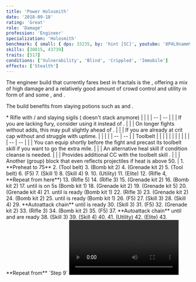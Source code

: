 ```yaml
---
title: 'Power Holosmith'
date: '2018-09-18'
rating: 'Great'
role: 'Damage'
profession: 'Engineer'
specialization: 'Holosmith'
benchmark: { small: { dps: 33235, by: 'hint [SC]', youtube: '8P4L9nammVk' } }
skills: [30815, 43739]
traits: [517]
conditions: ['Vulnerability', 'Blind', 'Crippled', 'Immobile']
effects: ['Stealth']
---
```


The engineer build that currently fares best in fractals is the <Specialization text="Power Holosmith" name="holosmith"/>, offering a mix of high damage and a relatively good amount of crowd control and utility in form of <Condition name="vulnerability"/> and some <Condition name="Blind"/>, <Condition name="Crippled"/> and <Condition name="Immobile"/>.

The build benefits from slaying potions such as <Item id="50082"/> and <Item name="Impact" type="Sigil"/>.

<Divider text="Equipment"/>

<Grid>
<GridItem sm="4">
<Armor helmId="48087" helmRuneId="24836" helmRuneCount="6" helmAffix="Berserker" helmRune="Scholar" shouldersId="48089" shouldersRuneId="24836" shouldersRuneCount="6" shouldersAffix="Berserker" shouldersRune="Scholar" coatId="48085" coatRuneId="24836" coatRuneCount="6" coatAffix="Berserker" coatRune="Scholar" glovesId="48086" glovesRuneId="24836" glovesRuneCount="6" glovesAffix="Berserker" glovesRune="Scholar" leggingsId="48088" leggingsRuneId="24836" leggingsRuneCount="6" leggingsAffix="Berserker" leggingsRune="Scholar" bootsId="48084" bootsRuneId="24836" bootsRuneCount="6" bootsAffix="Berserker" bootsRune="Scholar"/>
</GridItem>

<GridItem sm="4">
<Weapons weapon1MainId="46768" weapon1MainSigil1Id="24615" weapon1MainSigil2Id="24868" weapon1MainType="Rifle" weapon1MainAffix="Berserker" weapon1MainSigil1="Force" weapon1MainSigil2="Impact"/>

<Card title="Alternative weapons">
* Rifle with <Item id="36053" disableText/> / <Item id="24615" disableText/> and slaying sigils  
  (<Item id="36054"/> doesn't stack anymore)
</Card>
</GridItem>

<GridItem sm="4">
<BackAndTrinkets backItemId="49390" backItemAffix="Berserker" accessory1Id="39233" accessory1Affix="Berserker" accessory2Id="39232" accessory2Affix="Berserker" amuletId="39273" amuletAffix="Berserker" ring1Id="75669" ring1Affix="Berserker" ring2Id="76024" ring2Affix="Berserker"/>

<Consumables foodId="41569" utilityId="67530" infusionId="37131"/>
</GridItem>
</Grid>

<Divider text="Build"/>

<Grid>
<GridItem sm="7">
<Traits traits1Id="38" traits1="Firearms" traits1SelectedIds="1914,1923,526" traits2Id="6" traits2="Explosives" traits2SelectedIds="1882,1892,1541" traits3Id="57" traits3="Holosmith" traits3SelectedIds="2106,2152,2064"/>

<Card title="Situational Traits">
| | |
| -- | -- |
| <Trait id="1923" size="big" disableText/> | If you are lacking fury, consider using it instead of <Trait id="2006"/>. |
| <Trait id="505" size="big" disableText/> | On longer fights without adds, this may pull slightly ahead of <Trait id="1541"/>. |
| <Trait name="Sanguine Array" size="big" disableText/> | If you are already at crit cap without <Trait name="High Caliber"/> and struggle with <Boon name="Might"/> uptime. |
</Card>
</GridItem>

<GridItem sm="5">
<Skills healId="40507" utility1Id="5812" utility2Id="6020" utility3Id="42842" eliteId="42009"/>

<Card title="Additional Skills">
| | |
| -- | -- |
| Toolbelt | <Skill id="43845" size="big" disableText/><Skill id="5813" size="big" disableText/><Skill id="6172" size="big" disableText/><Skill id="42163" size="big" disableText/> |
| <Skill id="5812" size="big" disableText/> |<Skill id="5842" size="big" disableText/><Skill id="5823" size="big" disableText/><Skill id="5822" size="big" disableText/><Skill id="5824" size="big" disableText/><Skill id="5939" size="big" disableText/> |
| <Skill id="6020" size="big" disableText/> |<Skill id="5806" size="big" disableText/><Skill id="5807" size="big" disableText/><Skill id="5808" size="big" disableText/><Skill id="5809" size="big" disableText/><Skill id="5810" size="big" disableText/> |
</Card>

<Card title="Situational Skills">
| | |
| -- | -- |
| <Skill id="5977" size="big" disableText/> | You can equip <Skill id="5927"/> shortly before the fight and precast its toolbelt skill if you want to go the extra mile. |
| <Skill id="5857" size="big" disableText/> | An alternative heal skill if condition cleanse is needed. |
| <Skill id="21659" size="big" disableText/> | Provides additional CC with the toolbelt skill <Skill id="21661"/>. |
| <Skill id="43739" size="big" disableText/> | Another (group) block that even reflects projectiles if heat is above 50. |
</Card>
</GridItem>
</Grid>

<Divider text="Details"/>

<Grid>
<GridItem sm="7">
<Card title="Rotation">
1. **Preheat to 75**
2. <Skill name="Big Ol Bomb" profession="Engineer"/> (Tool belt)
3. <Skill id="5823" profession="Engineer"/> (Bomb kit 2)
4. <Skill name="Shrapnel Grenade" profession="Engineer"/> (Grenade kit 2)
5. <Skill name="Grenade Barrage" profession="Engineer"/> (Tool belt)
6. <Skill name="Engage Photon Forge" profession="Engineer"/> (F5)
    7. <Skill name="Corona Burst" profession="Engineer"/> (Skill 1)
    8. <Skill name="Photon Blitz" profession="Engineer"/> (Skill 4)
    9. <Skill id="43937" profession="Engineer"/>
10. <Skill name="Laser Disk" profession="Engineer"/> (Utility)
11. <Skill name="Prime Light Beam" profession="Engineer"/> (Elite)
12. <Skill name="Overcharged Shot" profession="Engineer"/> (Rifle 4, **Repeat from here**)
13. <Skill name="Jump Shot" profession="Engineer"/>(Rifle 5)
14. <Skill name="Blunderbuss" profession="Engineer"/> (Rifle 3)
15. <Skill name="Shrapnel Grenade" profession="Engineer"/> (Grenade kit 2)
16. <Skill id="5823" profession="Engineer"/> (Bomb kit 2)
    17. <Skill id="5842" profession="Engineer"/> until <Skill id="5823" profession="Engineer"/> is on 5s (Bomb kit 1)
18. <Skill name="Shrapnel Grenade" profession="Engineer"/> (Grenade kit 2)
19. <Skill name="Poison Grenade" profession="Engineer"/> (Grenade kit 5)
20. <Skill name="Freeze Grenade" profession="Engineer"/> (Grenade kit 4)
21. <Skill id="5842" profession="Engineer"/> until <Skill id="5823" profession="Engineer"/> is ready (Bomb kit 1)
22. <Skill name="Blunderbuss" profession="Engineer"/> (Rifle 3)
23. <Skill name="Shrapnel Grenade" profession="Engineer"/> (Grenade kit 2)
24. <Skill id="5823" profession="Engineer"/> (Bomb kit 2)
    25. <Skill id="5842" profession="Engineer"/> until <Skill name="Engage Photon Forge" profession="Engineer"/> is ready (Bomb kit 1)
26. <Skill name="Engage Photon Forge" profession="Engineer"/> (F5)
    27. <Skill name="Corona Burst" profession="Engineer"/> (Skill 3)
    28. <Skill name="Photon Blitz" profession="Engineer"/> (Skill 4)
    29. **Autoattack chain** until <Skill name="Corona Burst" profession="Engineer"/> is ready
    30. <Skill name="Corona Burst" profession="Engineer"/> (Skill 3)
    31. <Skill name="Deactivate Photon Forge" profession="Engineer"/> (F5)
32. <Skill name="Shrapnel Grenade" profession="Engineer"/>(Grenade kit 2)
33. <Skill name="Blunderbuss" profession="Engineer"/> (Rifle 3)
34. <Skill id="5823" profession="Engineer"/> (Bomb kit 2)
35. <Skill name="Engage Photon Forge" profession="Engineer"/> (F5)
    37. **Autoattack chain** until <Skill name="Corona Burst" profession="Engineer" disableText/> and <Skill name="Photon Blitz" profession="Engineer" disableText/> are ready
    38. <Skill name="Corona Burst " profession="Engineer"/>(Skill 3)
    39. <Skill name="Photon Blitz" profession="Engineer"/> (Skill 4)
    40. <Skill id="43937" profession="Engineer"/>
41. <Skill name="Laser Disk " profession="Engineer"/> (Utility)
42. <Skill name="Prime Light Beam" profession="Engineer"/> (Elite)
43. **Repeat from** `Step 9`
</Card>
</GridItem>

<GridItem sm="5">
<Video youtube="8P4L9nammVk" title="Huge Hitbox: 33.2k DPS by hint [SC]"/> 
<Card title="Notes and tips">
* Don't interrupt your auto attack chain in Photon Forge
* Use your hardest hitting skills under the effect of the <Trait id="2106"/> (and possibly <Trait id="2122"/>) buff. These include the landing damage from <Skill id="6005"/>, <Skill id="6153"/> and <Skill id="42009"/>. Keep in mind that <Trait id="2106"/> consumes its charges while <Trait id="2122"/> is a duration buff.
* Try to utilize your toolbelt skills off cooldown with <Skill id="42163"/> only being used above 50 heat.
* Make sure to use Corona Burst towards the end of your <Skill id ="42938"/> in order to have the <Boon name ="stability"/> from <Trait id="2152"/> preventing knockback from <Skill id="6154"/>.
* Make use of <Skill id="5808"/> and <Skill id="5824"/> to mitigate damage in add heavy fights.
* <Skill id="5939"/> can help in controlling movement of enemies without breakbar. 
* Even though <Trait id="2064"/> counters the initial damage of overheating, it still does almost 4k damage over time so consider leaving Photon Forge early if you are at low health even at the cost of some DPS.

You can switch to <Specialization name="scrapper"/> and equip <Skill id="30815"/> if you need <Effect name="stealth"/> for longer passages (e.g. [Twilight Oasis Fractal](https://discretize.eu/fractals/twilight-oasis)). It provides >40 seconds for the whole group. A smoke field can also be provided by <Skill id="5824"/> to blast <Effect name="stealth"/>.
</Card>
<Card title="CC skills">
| | |
| -- | -- |
| <Skill id="5813"/> | 332 damage |
| <Skill id="6154"/> | 232 damage |
| <Skill id="42009"/> | 232 damage |
| Holographic Shockwave | 232 damage |
| <Skill id="21661"/> | 100 damage |
</Card>
</GridItem>

</Grid>
